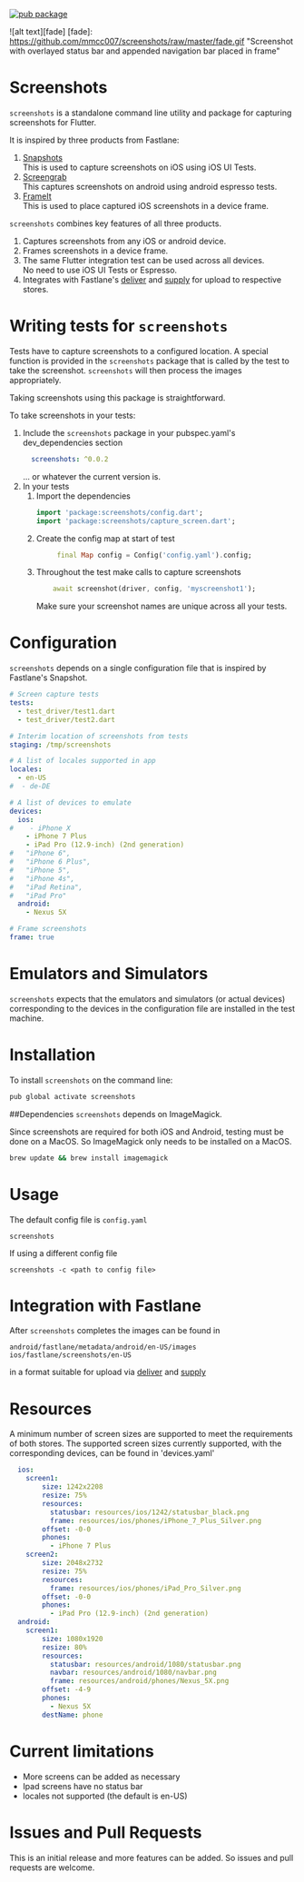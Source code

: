 
[![pub package](https://img.shields.io/pub/v/screenshots.svg)](https://pub.dartlang.org/packages/screenshots)

![alt text][fade]
[fade]: https://github.com/mmcc007/screenshots/raw/master/fade.gif "Screenshot with overlayed status bar and appended navigation bar placed in frame"


# Screenshots

`screenshots` is a standalone command line utility and package for capturing screenshots for Flutter. 

It is inspired by three products from Fastlane:  
1. [Snapshots](https://docs.fastlane.tools/getting-started/ios/screenshots/)  
   This is used to capture screenshots on iOS using iOS UI Tests.
1. [Screengrab](https://docs.fastlane.tools/actions/screengrab/)  
   This captures screenshots on android using android espresso tests.
1. [FrameIt](https://docs.fastlane.tools/actions/frameit/)  
   This is used to place captured iOS screenshots in a device frame.

`screenshots` combines key features of all three products.  
1. Captures screenshots from any iOS or android device.
2. Frames screenshots in a device frame.
3. The same Flutter integration test can be used across all devices.  
   No need to use iOS UI Tests or Espresso.
4. Integrates with Fastlane's [deliver](https://docs.fastlane.tools/actions/deliver/) 
and [supply](https://docs.fastlane.tools/actions/supply/) for upload to respective stores.

# Writing tests for `screenshots`
Tests have to capture screenshots to a configured location. A special function is provided in
the `screenshots` package that is called by the test to take the screenshot. `screenshots` will
then process the images appropriately.

Taking screenshots using this package is straightforward.

To take screenshots in your tests:
1. Include the `screenshots` package in your pubspec.yaml's dev_dependencies section  
   ````yaml
     screenshots: ^0.0.2
   ````
   ... or whatever the current version is.
2. In your tests
    1. Import the dependencies  
       ````dart
       import 'package:screenshots/config.dart';
       import 'package:screenshots/capture_screen.dart';
       ````
    2. Create the config map at start of test  
       ````dart
            final Map config = Config('config.yaml').config;
       ````  
    3. Throughout the test make calls to capture screenshots  
       ````dart
           await screenshot(driver, config, 'myscreenshot1');
       ````
       Make sure your screenshot names are unique across all your tests.

# Configuration
`screenshots` depends on a single configuration file that is inspired
by Fastlane's Snapshot.
````yaml
# Screen capture tests
tests:
  - test_driver/test1.dart
  - test_driver/test2.dart

# Interim location of screenshots from tests
staging: /tmp/screenshots

# A list of locales supported in app
locales:
  - en-US
#  - de-DE

# A list of devices to emulate
devices:
  ios:
#    - iPhone X
    - iPhone 7 Plus
    - iPad Pro (12.9-inch) (2nd generation)
#   "iPhone 6",
#   "iPhone 6 Plus",
#   "iPhone 5",
#   "iPhone 4s",
#   "iPad Retina",
#   "iPad Pro"
  android:
    - Nexus 5X

# Frame screenshots
frame: true
````

# Emulators and Simulators
`screenshots` expects that the emulators and simulators (or actual devices) corresponding 
to the devices in the configuration file are installed in the test machine.

# Installation
To install `screenshots` on the command line:
````bash
pub global activate screenshots
````

##Dependencies
`screenshots` depends on ImageMagick.  

Since screenshots are required for both iOS and Android, testing must be done on a MacOS. So
ImageMagick only needs to be installed on a MacOS.

````bash
brew update && brew install imagemagick
````

# Usage

The default config file is `config.yaml`
````
screenshots
````
If using a different config file
````
screenshots -c <path to config file>
````

# Integration with Fastlane
After `screenshots` completes the images can be found in
````
android/fastlane/metadata/android/en-US/images
ios/fastlane/screenshots/en-US
````
in a format suitable for upload via [deliver](https://docs.fastlane.tools/actions/deliver/) 
and [supply](https://docs.fastlane.tools/actions/supply/)

# Resources
A minimum number of screen sizes are supported to meet the requirements of both stores.
The supported screen sizes currently supported, with the corresponding devices, can be
 found in 'devices.yaml'
````yaml
  ios:
    screen1:
        size: 1242x2208
        resize: 75%
        resources:
          statusbar: resources/ios/1242/statusbar_black.png
          frame: resources/ios/phones/iPhone_7_Plus_Silver.png
        offset: -0-0
        phones:
          - iPhone 7 Plus
    screen2:
        size: 2048x2732
        resize: 75%
        resources:
          frame: resources/ios/phones/iPad_Pro_Silver.png
        offset: -0-0
        phones:
          - iPad Pro (12.9-inch) (2nd generation)
  android:
    screen1:
        size: 1080x1920
        resize: 80%
        resources:
          statusbar: resources/android/1080/statusbar.png
          navbar: resources/android/1080/navbar.png
          frame: resources/android/phones/Nexus_5X.png
        offset: -4-9
        phones:
          - Nexus 5X
        destName: phone
````
# Current limitations
* More screens can be added as necessary
* Ipad screens have no status bar
* locales not supported (the default is en-US)

# Issues and Pull Requests
This is an initial release and more features can be added. So issues and pull requests are welcome.